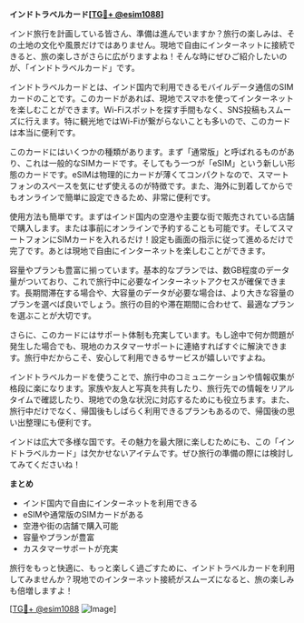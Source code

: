 **インドトラベルカード[[TG💪+ @esim1088](https://t.me/s/esim1088)]**

インド旅行を計画している皆さん、準備は進んでいますか？旅行の楽しみは、その土地の文化や風景だけではありません。現地で自由にインターネットに接続できると、旅の楽しさがさらに広がりますよね！そんな時にぜひご紹介したいのが、「インドトラベルカード」です。

インドトラベルカードとは、インド国内で利用できるモバイルデータ通信のSIMカードのことです。このカードがあれば、現地でスマホを使ってインターネットを楽しむことができます。Wi-Fiスポットを探す手間もなく、SNS投稿もスムーズに行えます。特に観光地ではWi-Fiが繋がらないことも多いので、このカードは本当に便利です。

このカードにはいくつかの種類があります。まず「通常版」と呼ばれるものがあり、これは一般的なSIMカードです。そしてもう一つが「eSIM」という新しい形態のカードです。eSIMは物理的にカードが薄くてコンパクトなので、スマートフォンのスペースを気にせず使えるのが特徴です。また、海外に到着してからでもオンラインで簡単に設定できるため、非常に便利です。

使用方法も簡単です。まずはインド国内の空港や主要な街で販売されている店舗で購入します。または事前にオンラインで予約することも可能です。そしてスマートフォンにSIMカードを入れるだけ！設定も画面の指示に従って進めるだけで完了です。あとは現地で自由にインターネットを楽しむことができます。

容量やプランも豊富に揃っています。基本的なプランでは、数GB程度のデータ量がついており、これで旅行中に必要なインターネットアクセスが確保できます。長期間滞在する場合や、大容量のデータが必要な場合は、より大きな容量のプランを選べば良いでしょう。旅行の目的や滞在期間に合わせて、最適なプランを選ぶことが大切です。

さらに、このカードにはサポート体制も充実しています。もし途中で何か問題が発生した場合でも、現地のカスタマーサポートに連絡すればすぐに解決できます。旅行中だからこそ、安心して利用できるサービスが嬉しいですよね。

インドトラベルカードを使うことで、旅行中のコミュニケーションや情報収集が格段に楽になります。家族や友人と写真を共有したり、旅行先での情報をリアルタイムで確認したり、現地での急な状況に対応するためにも役立ちます。また、旅行中だけでなく、帰国後もしばらく利用できるプランもあるので、帰国後の思い出整理にも便利です。

インドは広大で多様な国です。その魅力を最大限に楽しむためにも、この「インドトラベルカード」は欠かせないアイテムです。ぜひ旅行の準備の際には検討してみてくださいね！

**まとめ**
- インド国内で自由にインターネットを利用できる
- eSIMや通常版のSIMカードがある
- 空港や街の店舗で購入可能
- 容量やプランが豊富
- カスタマーサポートが充実

旅行をもっと快適に、もっと楽しく過ごすために、インドトラベルカードを利用してみませんか？現地でのインターネット接続がスムーズになると、旅の楽しみも倍増しますよ！

[[TG💪+ @esim1088](https://t.me/s/esim1088) ![Image](https://i.postimg.cc/Y0z9fWf4/image.png)]